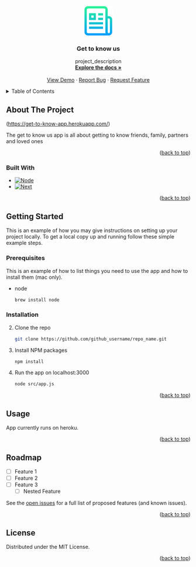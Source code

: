 <a name="readme-top"></a>

<!-- PROJECT LOGO -->
<br />
<div align="center">
  <a href="https://github.com/github_username/repo_name">
    <img src="/public/images/logo.png" alt="Logo" width="80" height="80">
  </a>

<h3 align="center">Get to know us</h3>

  <p align="center">
    project_description
    <br />
    <a href="https://github.com/JackDoyleIRE/get_to_know_app"><strong>Explore the docs »</strong></a>
    <br />
    <br />
    <a href="https://github.com/JackDoyleIRE/get_to_know_app">View Demo</a>
    ·
    <a href="https://github.com/JackDoyleIRE/get_to_know_app/issues">Report Bug</a>
    ·
    <a href="https://github.com/JackDoyleIRE/get_to_know_app/issues">Request Feature</a>
  </p>
</div>



<!-- TABLE OF CONTENTS -->
<details>
  <summary>Table of Contents</summary>
  <ol>
    <li>
      <a href="#about-the-project">About The Project</a>
      <ul>
        <li><a href="#built-with">Built With</a></li>
      </ul>
    </li>
    <li>
      <a href="#getting-started">Getting Started</a>
      <ul>
        <li><a href="#prerequisites">Prerequisites</a></li>
        <li><a href="#installation">Installation</a></li>
      </ul>
    </li>
    <li><a href="#usage">Usage</a></li>
    <li><a href="#roadmap">Roadmap</a></li>
  </ol>
</details>



<!-- ABOUT THE PROJECT -->
## About The Project

(https://get-to-know-app.herokuapp.com/)

The get to know us app is all about getting to know friends, family, partners and loved ones

<p align="right">(<a href="#readme-top">back to top</a>)</p>



### Built With

* [![Node][NodeJS]][Node-url]
* [![Next][Next.js]][Next-url]


<p align="right">(<a href="#readme-top">back to top</a>)</p>



<!-- GETTING STARTED -->
## Getting Started

This is an example of how you may give instructions on setting up your project locally.
To get a local copy up and running follow these simple example steps.

### Prerequisites

This is an example of how to list things you need to use the app and how to install them (mac only).
* node
  ```sh
  brew install node
  ```

### Installation

2. Clone the repo
   ```sh
   git clone https://github.com/github_username/repo_name.git
   ```
3. Install NPM packages
   ```sh
   npm install
   ```
4. Run the app on localhost:3000 
   ```sh
   node src/app.js
   ```

<p align="right">(<a href="#readme-top">back to top</a>)</p>



<!-- USAGE EXAMPLES -->
## Usage

App currently runs on heroku.


<p align="right">(<a href="#readme-top">back to top</a>)</p>



<!-- ROADMAP -->
## Roadmap

- [ ] Feature 1
- [ ] Feature 2
- [ ] Feature 3
    - [ ] Nested Feature

See the [open issues](https://github.com/JackDoyleIRE/get_to_know_app/issues) for a full list of proposed features (and known issues).

<p align="right">(<a href="#readme-top">back to top</a>)</p>


<!-- LICENSE -->
## License

Distributed under the MIT License. 

<p align="right">(<a href="#readme-top">back to top</a>)</p>

[product-screenshot]: public/images/screenshot.png
[NodeJS]: https://img.shields.io/badge/node.js-6DA55F?style=for-the-badge&logo=node.js&logoColor=white
[Node-url]: https://nodejs.org/en/
[Next.js]: https://img.shields.io/badge/next.js-000000?style=for-the-badge&logo=nextdotjs&logoColor=white
[Next-url]: https://nextjs.org/
